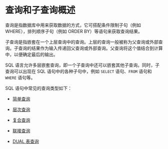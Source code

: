 查询和子查询概述 
=============================

查询是指数据库中用来获取数据的方式，它可搭配条件限制子句（例如 WHERE），排列顺序子句（例如 ORDER BY）等语句来获取查询结果。

子查询是指嵌套在一个上层查询中的查询。上层的查询一般被称为父查询或外部查询。子查询的结果作为输入传递回父查询或外部查询。父查询将这个值结合到计算中，以便确定最后的输出。

SQL 语言允许多层嵌套查询，即一个子查询中还可以嵌套其他子查询。同时，子查询可以出现在 SQL 语句中的各种子句中，例如 `SELECT` 语句、`FROM` 语句和 `WHERE` 语句等。

SQL 语句中常见的查询类型如下：

* [简单查询](../8.queries-and-subqueries-1/2.simple-query.md)

  

* [层次查询](../8.queries-and-subqueries-1/3.hierarchical-query.md)

  

* [复合查询](../8.queries-and-subqueries-1/4.collection-2.md)

  

* [联接查询](../8.queries-and-subqueries-1/5.connection-1.md)

  

* [DUAL 表查询](../8.queries-and-subqueries-1/7.queries-dual-tables.md)

  




